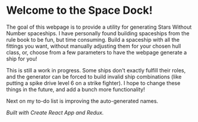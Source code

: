 
# Welcome to the Space Dock!

The goal of this webpage is to provide a utility for generating Stars Without Number spaceships. I have personally found building spaceships from the rule book to be fun, but time consuming. Build a spaceship with all the fittings you want, without manually adjusting them for your chosen hull class, or, choose from a few parameters to have the webpage generate a ship for you!

This is still a work in progress. Some ships don't exactly fulfill their roles, and the generator can be forced to build invalid ship combinations (like putting a spike drive level 6 on a strike fighter). I hope to change these things in the future, and add a bunch more functionality!

Next on my to-do list is improving the auto-generated names.

*Built with Create React App and Redux.*